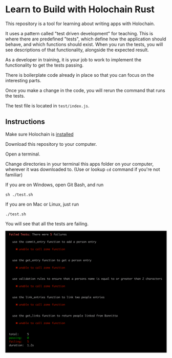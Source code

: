 # Learn to Build with Holochain Rust

This repository is a tool for learning about writing apps with Holochain.

It uses a pattern called "test driven development" for teaching. This is where there are predefined "tests", which define how the application should behave, and which functions should exist. When you run the tests, you will see descriptions of that functionality, alongside the expected result. 

As a developer in training, it is your job to work to implement the functionality to get the tests passing.

There is boilerplate code already in place so that you can focus on the interesting parts.

Once you make a change in the code, you will rerun the command that runs the tests.

The test file is located in `test/index.js`.

## Instructions

Make sure Holochain is [installed](https://developer.holochain.org/start.html)

Download this repository to your computer.

Open a terminal. 

Change directories in your terminal this apps folder on your computer, wherever it was downloaded to. (Use or lookup `cd` command if you're not familiar)

If you are on Windows, open Git Bash, and run

```shell
sh ./test.sh
```

If you are on Mac or Linux, just run

```shell
./test.sh
```

You will see that all the tests are failing.

![tests failed](images/tests-failing.png)



